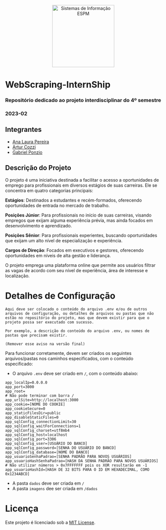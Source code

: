 
<p style="text-align: center;">
    <a href="https://www.espm.br/cursos-de-graduacao/sistemas-de-informacao/"><img src="https://avatars.githubusercontent.com/u/49880458?s=200&v=4" alt="Sistemas de Informação ESPM" style="height: 200px; width: 200px;"/></a>
</p>

# WebScraping-InternShip
### Repositório dedicado ao projeto interdisciplinar do 4º semestre


### 2023-02

## Integrantes
- [Ana Laura Pereira](https://github.com/anacatarinop)
- [Artur Cozzi](https://github.com/ArturCozzi)
- [Gabriel Ponzio](https://github.com/WoLF-Ponzio)

## Descrição do Projeto

O projeto é uma iniciativa destinada a facilitar o acesso a oportunidades de emprego para profissionais em diversos estágios de suas carreiras. Ele se concentra em quatro categorias principais:

**Estágios**: Destinados a estudantes e recém-formados, oferecendo oportunidades de entrada no mercado de trabalho.

**Posições Júnior**: Para profissionais no início de suas carreiras, visando empregos que exijam alguma experiência prévia, mas ainda focados em desenvolvimento e aprendizado.

**Posições Sênior**: Para profissionais experientes, buscando oportunidades que exijam um alto nível de especialização e experiência.

**Cargos de Direção**: Focados em executivos e gestores, oferecendo oportunidades em níveis de alta gestão e liderança.

O projeto emprega uma plataforma online que permite aos usuários filtrar as vagas de acordo com seu nível de experiência, área de interesse e localização. 

# Detalhes de Configuração

```
Aqui deve ser colocado o conteúdo do arquivo .env e/ou de outros arquivos de configuração, ou detalhes de arquivos ou pastas que não estão no repositório do projeto, mas que devem existir para que o projeto possa ser executado com sucesso.

Por exemplo, a descrição do conteúdo do arquivo .env, ou nomes de pastas que precisam existir.

(Remover esse aviso na versão final)
```

Para funcionar corretamente, devem ser criados os seguintes arquivos/pastas nos caminhos especificados, com o conteúdo especificado:

- O arquivo `.env` deve ser criado em `/`, com o conteúdo abaixo:
```
app_localIp=0.0.0.0
app_port=3000
app_root=
# Não pode terminar com barra /
app_urlSite=http://localhost:3000
app_cookie=[NOME DO COOKIE]
app_cookieSecure=0
app_staticFilesDir=public
app_disableStaticFiles=0
app_sqlConfig_connectionLimit=30
app_sqlConfig_waitForConnections=1
app_sqlConfig_charset=utf8mb4
app_sqlConfig_host=localhost
app_sqlConfig_port=3306
app_sqlConfig_user=[USUÁRIO DO BANCO]
app_sqlConfig_password=[SENHA DO USUÁRIO DO BANCO]
app_sqlConfig_database=[NOME DO BANCO]
app_usuarioSenhaPadrao=[SENHA PADRÃO PARA NOVOS USUÁRIOS]
app_usuarioHashSenhaPadrao=[HASH DA SENHA PADRÃO PARA NOVOS USUÁRIOS]
# Não utilizar números > 0x7FFFFFFF pois os XOR resultarão em -1
app_usuarioHashId=[HASH DE 32 BITS PARA O ID EM HEXADECIMAL, COMO 0x1234ABCD]
```

- A pasta `dados` deve ser criada em `/`
- A pasta `imagens` dee ser criada em `/dados`

# Licença

Este projeto é licenciado sob a [MIT License](https://github.com/tech-espm/inter-1sem-2023-anonimos/blob/main/LICENSE).

